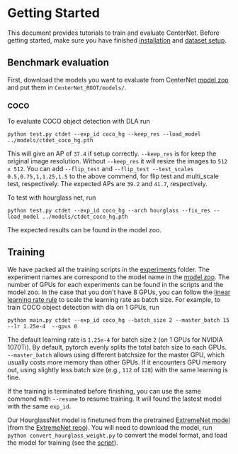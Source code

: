 # Getting Started

This document provides tutorials to train and evaluate CenterNet. Before getting started, make sure you have finished [installation](INSTALL.md) and [dataset setup](DATA.md).

## Benchmark evaluation

First, download the models you want to evaluate from CenterNet [model zoo](MODEL_ZOO.md) and put them in `CenterNet_ROOT/models/`. 

### COCO

To evaluate COCO object detection with DLA
run

~~~
python test.py ctdet --exp_id coco_hg --keep_res --load_model ../models/ctdet_coco_hg.pth
~~~

This will give an AP of `37.4` if setup correctly. `--keep_res` is for keep the original image resolution. Without `--keep_res` it will resize the images to `512 x 512`. You can add `--flip_test` and `--flip_test --test_scales 0.5,0.75,1,1.25,1.5` to the above commend, for flip test and multi_scale test, respectively. The expected APs are `39.2` and `41.7`, respectively.

To test with hourglass net, run

~~~
python test.py ctdet --exp_id coco_hg --arch hourglass --fix_res --load_model ../models/ctdet_coco_hg.pth
~~~

The expected results can be found in the model zoo.

## Training

We have packed all the training scripts in the [experiments](../experiments) folder.
The experiment names are correspond to the model name in the [model zoo](MODEL_ZOO.md).
The number of GPUs for each experiments can be found in the scripts and the model zoo.
In the case that you don't have 8 GPUs, you can follow the [linear learning rate rule](https://arxiv.org/abs/1706.02677) to scale the learning rate as batch size.
For example, to train COCO object detection with dla on 1 GPUs, run

~~~
python main.py ctdet --exp_id coco_hg --batch_size 2 --master_batch 15 --lr 1.25e-4  --gpus 0
~~~

The default learning rate is `1.25e-4` for batch size `2` (on 1 GPUs for NVIDIA 1070Ti).
By default, pytorch evenly splits the total batch size to each GPUs.
`--master_batch` allows using different batchsize for the master GPU, which usually costs more memory than other GPUs.
If it encounters GPU memory out, using slightly less batch size (e.g., `112` of `128`) with the same learning is fine.

If the training is terminated before finishing, you can use the same commond with `--resume` to resume training. It will found the lastest model with the same `exp_id`.

Our HourglassNet model is finetuned from the pretrained [ExtremeNet model](https://drive.google.com/file/d/1omiOUjWCrFbTJREypuZaODu0bOlF_7Fg/view?usp=sharing) (from the [ExtremeNet repo](https://github.com/xingyizhou/ExtremeNet)).
You will need to download the model, run `python convert_hourglass_weight.py` to convert the model format, and load the model for training (see the [script](../experiments/ctdet_coco_hg.sh)).
